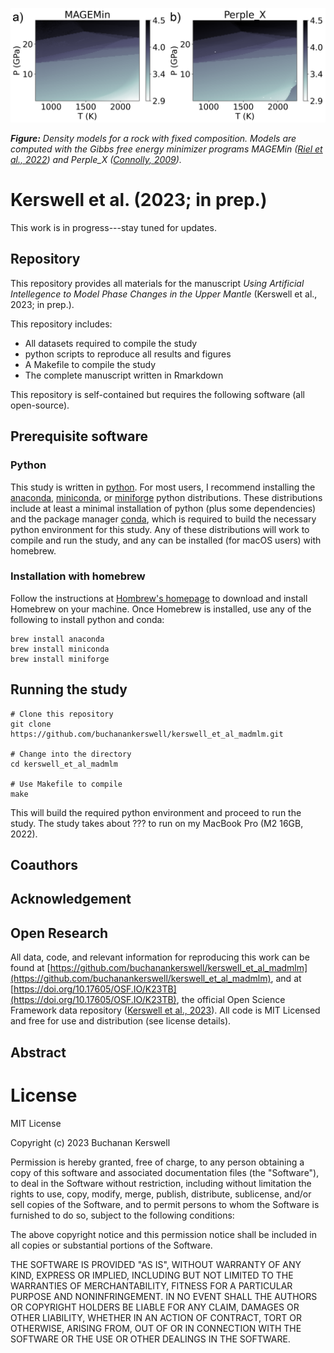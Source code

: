 ![](draft/assets/images/repo-banner.png)

***Figure:*** *Density models for a rock with fixed composition. Models are computed with the Gibbs free energy minimizer programs MAGEMin ([Riel et al., 2022](https://doi.org/10.1029/2022GC010427)) and Perple_X ([Connolly, 2009](https://agupubs.onlinelibrary.wiley.com/doi/abs/10.1029/2009GC002540)).*

# Kerswell et al. (2023; in prep.)

This work is in progress---stay tuned for updates.

## Repository

This repository provides all materials for the manuscript *Using Artificial Intellegence to Model Phase Changes in the Upper Mantle* (Kerswell et al., 2023; in prep.).

This repository includes:

- All datasets required to compile the study
- python scripts to reproduce all results and figures
- A Makefile to compile the study
- The complete manuscript written in Rmarkdown

This repository is self-contained but requires the following software (all open-source).

## Prerequisite software

### Python

This study is written in [python](https://www.python.org). For most users, I recommend installing the [anaconda](https://www.anaconda.com), [miniconda](https://docs.conda.io/en/latest/miniconda.html), or [miniforge](https://github.com/conda-forge/miniforge) python distributions. These distributions include at least a minimal installation of python (plus some dependencies) and the package manager [conda](https://docs.conda.io/en/latest/), which is required to build the necessary python environment for this study. Any of these distributions will work to compile and run the study, and any can be installed (for macOS users) with homebrew.

### Installation with homebrew

Follow the instructions at [Hombrew's homepage](https://brew.sh) to download and install Homebrew on your machine. Once Homebrew is installed, use any of the following to install python and conda:

```
brew install anaconda
brew install miniconda
brew install miniforge
```

## Running the study

```
# Clone this repository
git clone https://github.com/buchanankerswell/kerswell_et_al_madmlm.git

# Change into the directory
cd kerswell_et_al_madmlm

# Use Makefile to compile
make
```

This will build the required python environment and proceed to run the study. The study takes about ??? to run on my MacBook Pro (M2 16GB, 2022).

## Coauthors

## Acknowledgement

## Open Research

All data, code, and relevant information for reproducing this work can be found at [https://github.com/buchanankerswell/kerswell_et_al_madmlm](https://github.com/buchanankerswell/kerswell_et_al_madmlm), and at [https://doi.org/10.17605/OSF.IO/K23TB](https://doi.org/10.17605/OSF.IO/K23TB), the official Open Science Framework data repository ([Kerswell et al., 2023](https://doi.org/10.17605/OSF.IO/K23TB)). All code is MIT Licensed and free for use and distribution (see license details).

## Abstract

# License

MIT License

Copyright (c) 2023 Buchanan Kerswell

Permission is hereby granted, free of charge, to any person obtaining a copy
of this software and associated documentation files (the "Software"), to deal
in the Software without restriction, including without limitation the rights
to use, copy, modify, merge, publish, distribute, sublicense, and/or sell
copies of the Software, and to permit persons to whom the Software is
furnished to do so, subject to the following conditions:

The above copyright notice and this permission notice shall be included in all
copies or substantial portions of the Software.

THE SOFTWARE IS PROVIDED "AS IS", WITHOUT WARRANTY OF ANY KIND, EXPRESS OR
IMPLIED, INCLUDING BUT NOT LIMITED TO THE WARRANTIES OF MERCHANTABILITY,
FITNESS FOR A PARTICULAR PURPOSE AND NONINFRINGEMENT. IN NO EVENT SHALL THE
AUTHORS OR COPYRIGHT HOLDERS BE LIABLE FOR ANY CLAIM, DAMAGES OR OTHER
LIABILITY, WHETHER IN AN ACTION OF CONTRACT, TORT OR OTHERWISE, ARISING FROM,
OUT OF OR IN CONNECTION WITH THE SOFTWARE OR THE USE OR OTHER DEALINGS IN THE
SOFTWARE.